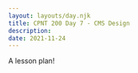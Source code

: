```yaml
---
layout: layouts/day.njk
title: CPNT 200 Day 7 - CMS Design
description: 
date: 2021-11-24
---
```


A lesson plan!